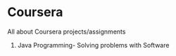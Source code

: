 # Coursera

All about Coursera projects/assignments

1. Java Programming- Solving problems with Software
